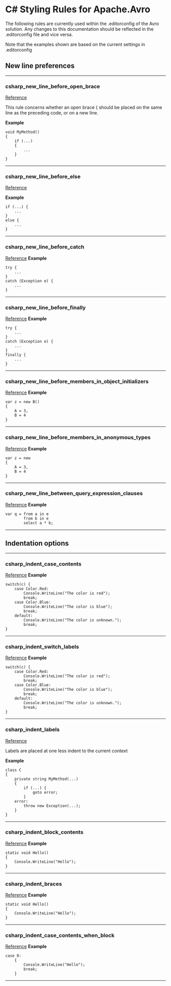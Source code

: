 # C# Styling Rules for Apache.Avro

The following rules are currently used within the .editorconfig of the Avro solution.  Any changes to this documentation should be reflected in the .editorconfig file and vice versa.

Note that the examples shown are based on the current settings in .editorconfig

## New line preferences
---
### csharp_new_line_before_open_brace
[Reference](https://docs.microsoft.com/en-us/dotnet/fundamentals/code-analysis/style-rules/formatting-rules#csharp_new_line_before_open_brace)

This rule concerns whether an open brace { should be placed on the same line as the preceding code, or on a new line.

**Example**
```
void MyMethod()
{
    if (...)
    {
        ...
    }
}
```
---
### csharp_new_line_before_else
[Reference](https://docs.microsoft.com/en-us/dotnet/fundamentals/code-analysis/style-rules/formatting-rules#csharp_new_line_before_else)

**Example**
```
if (...) {
    ...
}
else {
    ...
}
```
---
### csharp_new_line_before_catch
[Reference](https://docs.microsoft.com/en-us/dotnet/fundamentals/code-analysis/style-rules/formatting-rules#csharp_new_line_before_catch)
**Example**
```
try {
    ...
}
catch (Exception e) {
    ...
}
```
---
### csharp_new_line_before_finally
[Reference](https://docs.microsoft.com/en-us/dotnet/fundamentals/code-analysis/style-rules/formatting-rules#csharp_new_line_before_finally)
**Example**
```
try {
    ...
}
catch (Exception e) {
    ...
}
finally {
    ...
}
```
---
### csharp_new_line_before_members_in_object_initializers
[Reference](https://docs.microsoft.com/en-us/dotnet/fundamentals/code-analysis/style-rules/formatting-rules#csharp_new_line_before_members_in_object_initializers)
**Example**
```
var z = new B()
{
    A = 3,
    B = 4
}
```
---
### csharp_new_line_before_members_in_anonymous_types
[Reference](https://docs.microsoft.com/en-us/dotnet/fundamentals/code-analysis/style-rules/formatting-rules#csharp_new_line_before_members_in_anonymous_types)
**Example**
```
var z = new
{
    A = 3,
    B = 4
}
```
---
### csharp_new_line_between_query_expression_clauses
[Reference](https://docs.microsoft.com/en-us/dotnet/fundamentals/code-analysis/style-rules/formatting-rules#csharp_new_line_between_query_expression_clauses)
**Example**
```
var q = from a in e
        from b in e
        select a * b;
```
---

## Indentation options
---
### csharp_indent_case_contents
[Reference](https://docs.microsoft.com/en-us/dotnet/fundamentals/code-analysis/style-rules/formatting-rules#csharp_indent_case_contents)
**Example**
```
switch(c) {
    case Color.Red:
        Console.WriteLine("The color is red");
        break;
    case Color.Blue:
        Console.WriteLine("The color is blue");
        break;
    default:
        Console.WriteLine("The color is unknown.");
        break;
}
```
---
### csharp_indent_switch_labels
[Reference](https://docs.microsoft.com/en-us/dotnet/fundamentals/code-analysis/style-rules/formatting-rules#csharp_indent_switch_labels)
**Example**
```
switch(c) {
    case Color.Red:
        Console.WriteLine("The color is red");
        break;
    case Color.Blue:
        Console.WriteLine("The color is blue");
        break;
    default:
        Console.WriteLine("The color is unknown.");
        break;
}
```
---
### csharp_indent_labels
[Reference](https://docs.microsoft.com/en-us/dotnet/fundamentals/code-analysis/style-rules/formatting-rules#csharp_indent_labels)

Labels are placed at one less indent to the current context

**Example**
```
class C
{
    private string MyMethod(...)
    {
        if (...) {
            goto error;
        }
    error:
        throw new Exception(...);
    }
}
```
---
### csharp_indent_block_contents
[Reference](https://docs.microsoft.com/en-us/dotnet/fundamentals/code-analysis/style-rules/formatting-rules#csharp_indent_block_contents)
**Example**
```
static void Hello()
{
    Console.WriteLine("Hello");
}
```
---
### csharp_indent_braces
[Reference](https://docs.microsoft.com/en-us/dotnet/fundamentals/code-analysis/style-rules/formatting-rules#csharp_indent_braces)
**Example**
```
static void Hello()
{
    Console.WriteLine("Hello");
}
```
---
### csharp_indent_case_contents_when_block
[Reference](https://docs.microsoft.com/en-us/dotnet/fundamentals/code-analysis/style-rules/formatting-rules#csharp_indent_case_contents_when_block)
**Example**
```
case 0:
    {
        Console.WriteLine("Hello");
        break;
    }
```
---
